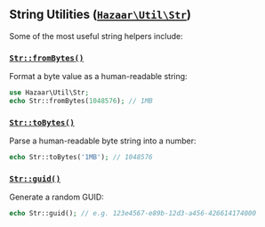 ## String Utilities ([`Hazaar\Util\Str`](/api/class/Hazaar/Util/Str.html))

Some of the most useful string helpers include:

### [`Str::fromBytes()`](/api/class/Hazaar/Util/Str.html)
Format a byte value as a human-readable string:
```php
use Hazaar\Util\Str;
echo Str::fromBytes(1048576); // 1MB
```

### [`Str::toBytes()`](/api/class/Hazaar/Util/Str.html)
Parse a human-readable byte string into a number:
```php
echo Str::toBytes('1MB'); // 1048576
```

### [`Str::guid()`](/api/class/Hazaar/Util/Str.html)
Generate a random GUID:
```php
echo Str::guid(); // e.g. 123e4567-e89b-12d3-a456-426614174000
```